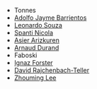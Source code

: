 * Tonnes
* [Adolfo Jayme Barrientos](https://www.github.com/fitoschido)
* [Leonardo Souza](https://www.facebook.com/people/Leonardo-Souza/100000600954401)
* [Spanti Nicola](https://github.com/RyDroid)
* [Asier Arizkuren](https://www.github.com/aarizkuren)
* [Arnaud Durand](http://mathix.org/linux/)
* Faboski
* [Ignaz Forster](https://www.github.com/laenion)
* [David Rajchenbach-Teller](https://github.com/Yoric)
* [Zhouming Lee](http://www.twitter.com/web3ter)

